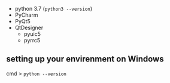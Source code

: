 
- python 3.7 (`python3 --version`)
- PyCharm
- PyQt5
- QtDesigner
	- pyuic5
	- pyrrc5


## setting up your envirenment on Windows


cmd > `python --version`




